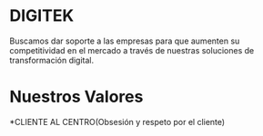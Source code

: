 # DIGITEK

Buscamos dar soporte a las empresas para que aumenten su competitividad en el mercado a través de nuestras soluciones de transformación digital.

# Nuestros Valores
*CLIENTE AL CENTRO(Obsesión y respeto por el cliente)
